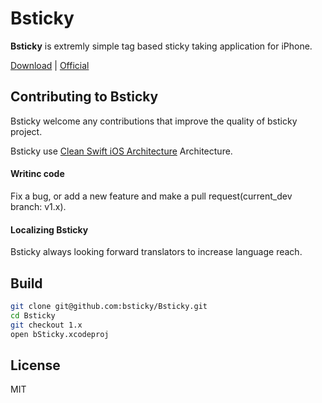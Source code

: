 # Bsticky
**Bsticky** is extremly simple tag based sticky taking application for iPhone.

[Download][Download] | [Official][Official]

## Contributing to Bsticky
Bsticky welcome any contributions that improve the quality of bsticky project.

Bsticky use [Clean Swift iOS Architecture][CleanArchitecture] Architecture.

#### Writinc code
Fix a bug, or add a new feature and make a pull request(current_dev branch: v1.x).

#### Localizing Bsticky
Bsticky always looking forward translators to increase language reach.

## Build
```bash
git clone git@github.com:bsticky/Bsticky.git
cd Bsticky 
git checkout 1.x
open bSticky.xcodeproj
```
## License
MIT

[official]: https://bsticky.fiftypercent.tech/
[Download]: https://apps.apple.com/us/app/bsticky/id1561592563
[CleanArchitecture]: https://clean-swift.com/clean-swift-ios-architecture/
